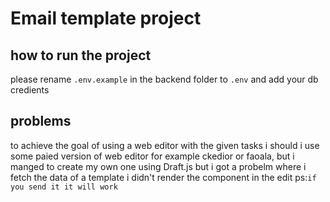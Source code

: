 # Email template project

## how to run the project

please rename `.env.example` in the backend folder to `.env` and add your db credients

## problems

to achieve the goal of using a web editor with the given tasks i should i use some paied version of web editor for example ckedior or faoala, but i manged to create my own one using Draft.js but i got a probelm where i fetch the data of a template i didn't render the component in the edit ps:`if you send it it will work`